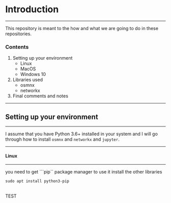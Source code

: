 # Introduction
---
This repository is meant to the how and what we are going to do in these repositories.

### Contents

1. Setting up your environment
    * Linux 
    * MacOS 
    * Windows 10
2. Libraries used
    * osmnx
    * networkx
3. Final comments and notes

---

## Setting up your environment

---

I assume that you have Python 3.6+ installed in your system and I will go through how to install ```osmnx``` and ```networkx``` and ```jupyter```.

---

#### Linux

---

you need to get ```pip`` package manager to use it install the other libraries 
</br>

```sudo apt install python3-pip```

</br>
TEST
